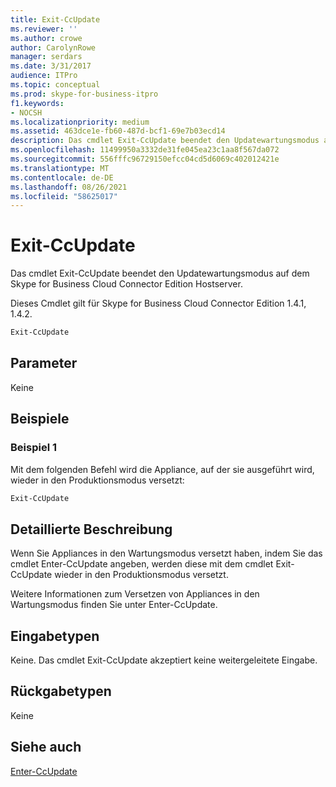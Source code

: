 ```yaml
---
title: Exit-CcUpdate
ms.reviewer: ''
ms.author: crowe
author: CarolynRowe
manager: serdars
ms.date: 3/31/2017
audience: ITPro
ms.topic: conceptual
ms.prod: skype-for-business-itpro
f1.keywords:
- NOCSH
ms.localizationpriority: medium
ms.assetid: 463dce1e-fb60-487d-bcf1-69e7b03ecd14
description: Das cmdlet Exit-CcUpdate beendet den Updatewartungsmodus auf dem Skype for Business Cloud Connector Edition Hostserver.
ms.openlocfilehash: 11499950a3332de31fe045ea23c1aa8f567da072
ms.sourcegitcommit: 556fffc96729150efcc04cd5d6069c402012421e
ms.translationtype: MT
ms.contentlocale: de-DE
ms.lasthandoff: 08/26/2021
ms.locfileid: "58625017"
---
```

# <a name="exit-ccupdate"></a>Exit-CcUpdate
 
Das cmdlet Exit-CcUpdate beendet den Updatewartungsmodus auf dem Skype for Business Cloud Connector Edition Hostserver. 
  
Dieses Cmdlet gilt für Skype for Business Cloud Connector Edition 1.4.1, 1.4.2. 
  
```powershell
Exit-CcUpdate
```

## <a name="parameters"></a>Parameter

Keine
  
## <a name="examples"></a>Beispiele
<a name="Examples"> </a>

### <a name="example-1"></a>Beispiel 1

Mit dem folgenden Befehl wird die Appliance, auf der sie ausgeführt wird, wieder in den Produktionsmodus versetzt: 
  
```powershell
Exit-CcUpdate
```

## <a name="detailed-description"></a>Detaillierte Beschreibung
<a name="DetailedDescription"> </a>

Wenn Sie Appliances in den Wartungsmodus versetzt haben, indem Sie das cmdlet Enter-CcUpdate angeben, werden diese mit dem cmdlet Exit-CcUpdate wieder in den Produktionsmodus versetzt. 
  
Weitere Informationen zum Versetzen von Appliances in den Wartungsmodus finden Sie unter Enter-CcUpdate.
  
## <a name="input-types"></a>Eingabetypen
<a name="InputTypes"> </a>

Keine. Das cmdlet Exit-CcUpdate akzeptiert keine weitergeleitete Eingabe.
  
## <a name="return-types"></a>Rückgabetypen
<a name="ReturnTypes"> </a>

Keine 
  
## <a name="see-also"></a>Siehe auch
<a name="ReturnTypes"> </a>

[Enter-CcUpdate](enter-ccupdate.md)
  

